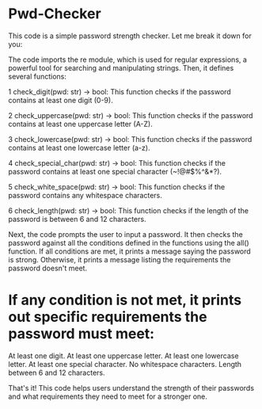 # Pwd-Checker

This code is a simple password strength checker. Let me break it down for you:

The code imports the re module, which is used for regular expressions, a powerful tool for searching and manipulating strings.
Then, it defines several functions:

1 check_digit(pwd: str) -> bool: This function checks if the password contains at least one digit (0-9).

2 check_uppercase(pwd: str) -> bool: This function checks if the password contains at least one uppercase letter (A-Z).

3 check_lowercase(pwd: str) -> bool: This function checks if the password contains at least one lowercase letter (a-z).

4 check_special_char(pwd: str) -> bool: This function checks if the password contains at least one special character (~!@#$%^&*?).

5 check_white_space(pwd: str) -> bool: This function checks if the password contains any whitespace characters.

6 check_length(pwd: str) -> bool: This function checks if the length of the password is between 6 and 12 characters.

Next, the code prompts the user to input a password.
It then checks the password against all the conditions defined in the functions using the all() function. If all conditions are met, it prints a message saying the password is strong. Otherwise, it prints a message listing the requirements the password doesn't meet.

# If any condition is not met, it prints out specific requirements the password must meet:
At least one digit.
At least one uppercase letter.
At least one lowercase letter.
At least one special character.
No whitespace characters.
Length between 6 and 12 characters.

That's it! This code helps users understand the strength of their passwords and what requirements they need to meet for a stronger one.
